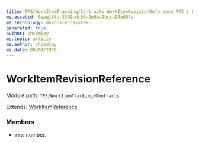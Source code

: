 ```yaml
---
title: TFS/WorkItemTracking/Contracts WorkItemRevisionReference API | Extensions for Azure DevOps Services
ms.assetid: 6eee18fb-3309-dc60-2e9a-9bcca94ad67a
ms.technology: devops-ecosystem
generated: true
author: chcomley
ms.topic: article
ms.author: chcomley
ms.date: 08/04/2016
---
```


# WorkItemRevisionReference

Module path: `TFS/WorkItemTracking/Contracts`

Extends: [WorkItemReference](../../../TFS/WorkItemTracking/Contracts/WorkItemReference.md)

### Members

- `rev`: number.
